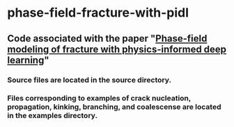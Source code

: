 # phase-field-fracture-with-pidl



## Code associated with the paper "[Phase-field modeling of fracture with physics-informed deep learning](https://www.sciencedirect.com/science/article/pii/S0045782524003608)"

### Source files are located in the source directory.
### Files corresponding to examples of crack nucleation, propagation, kinking, branching, and coalescense are located in the examples directory.